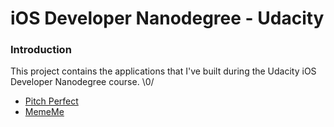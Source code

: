 # iOS Developer Nanodegree - Udacity

### Introduction
This project contains the applications that I've built during the Udacity iOS Developer Nanodegree course. \0/

* [Pitch Perfect](https://github.com/wagnersouz4/ios-udacity-nanodegree/tree/master/PitchPerfect)
* [MemeMe](https://github.com/wagnersouz4/ios-udacity-nanodegree/tree/master/MemeMe)